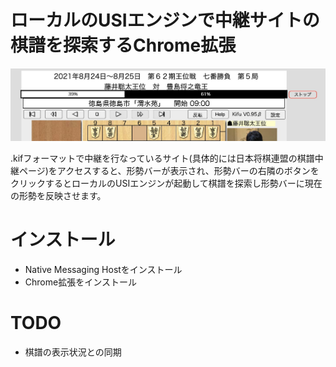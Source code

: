 # ローカルのUSIエンジンで中継サイトの棋譜を探索するChrome拡張

![スクリーンショット](screenshot.jpg)

.kifフォーマットで中継を行なっているサイト(具体的には日本将棋連盟の棋譜中継ページ)をアクセスすると、形勢バーが表示され、形勢バーの右隣のボタンをクリックするとローカルのUSIエンジンが起動して棋譜を探索し形勢バーに現在の形勢を反映させます。


# インストール
+ Native Messaging Hostをインストール
+ Chrome拡張をインストール

# TODO
- 棋譜の表示状況との同期
